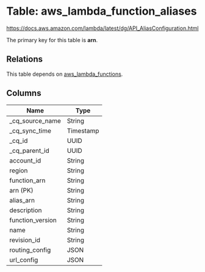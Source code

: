# Table: aws_lambda_function_aliases

https://docs.aws.amazon.com/lambda/latest/dg/API_AliasConfiguration.html

The primary key for this table is **arn**.

## Relations

This table depends on [aws_lambda_functions](aws_lambda_functions).

## Columns

| Name          | Type          |
| ------------- | ------------- |
|_cq_source_name|String|
|_cq_sync_time|Timestamp|
|_cq_id|UUID|
|_cq_parent_id|UUID|
|account_id|String|
|region|String|
|function_arn|String|
|arn (PK)|String|
|alias_arn|String|
|description|String|
|function_version|String|
|name|String|
|revision_id|String|
|routing_config|JSON|
|url_config|JSON|